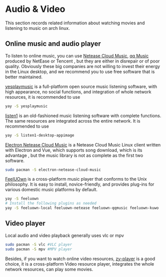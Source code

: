 # Audio & Video

This section records related information about watching movies and listening to music on arch linux.

## Online music and audio player

To listen to online music, you can use [Netease Cloud Music](https://aur.archlinux.org/packages/netease-cloud-music/), [qq Music](https://aur.archlinux.org/packages/qqmusic-bin/) produced by NetEase or Tencent , but they are either in disrepair or of poor quality. Obviously these big companies are not willing to invest their energy in the Linux desktop, and we recommend you to use free software that is better maintained.

[yesplaymusic](https://github.com/qier222/YesPlayMusic) is a full-platform open source music listening software, with high appearance, no social functions, and integration of whole network resources, it is recommended to use

```bash
yay -S yesplaymusic
```

[listen1](https://github.com/listen1/listen1_desktop) is an old-fashioned music listening software with complete functions. The same resources are integrated across the entire network. It is recommended to use

```bash
yay -S listen1-desktop-appimage
```

[Electron Netease Cloud Music](https://github.com/Rocket1184/electron-netease-cloud-music) is a Netease Cloud Music Linux client written with Electron and Vue, which supports song download, which is its advantage , but the music library is not as complete as the first two software.

```bash
sudo pacman -S electron-netease-cloud-music
```

[FeelUOwn](https://github.com/feeluown/FeelUOwn) is a cross-platform music player that conforms to the Unix philosophy. It is easy to install, novice-friendly, and provides plug-ins for various domestic music platforms by default.

```bash
yay -S feeluown
# Install the following plugins as needed
yay -S feeluown-local feeluown-netease feeluown-qqmusic feeluown-kuwo
```

## Video player

Local audio and video playback generally uses vlc or mpv

```bash
sudo pacman -S vlc #VLC player
sudo pacman -S mpv #MPV player
```

Besides, if you want to watch online video resources, [zy-player](https://aur.archlinux.org/packages/zy-player-bin/) is a good choice, it is a cross-platform Video resource player, integrates the whole network resources, can play some movies.
